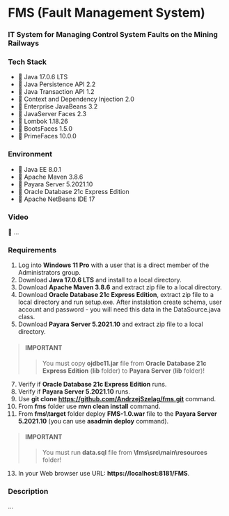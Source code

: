 # FMS (Fault Management System)
### IT System for Managing Control System Faults on the Mining Railways

### Tech Stack
* 🔶 Java 17.0.6 LTS
* 🔶 Java Persistence API 2.2
* 🔶 Java Transaction API 1.2
* 🔶 Context and Dependency Injection 2.0
* 🔶 Enterprise JavaBeans 3.2
* 🔶 JavaServer Faces 2.3
* 🔶 Lombok 1.18.26
* 🔶 BootsFaces 1.5.0
* 🔶 PrimeFaces 10.0.0


### Environment
* 🔶 Java EE 8.0.1
* 🔶 Apache Maven 3.8.6
* 🔶 Payara Server 5.2021.10
* 🔶 Oracle Database 21c Express Edition
* 🔶 Apache NetBeans IDE 17


### Video

🚀 ...


### Requirements

1. Log into __Windows 11 Pro__ with a user that is a direct member of the Administrators group.
2. Download __Java 17.0.6 LTS__ and install to a local directory.
3. Download __Apache Maven 3.8.6__ and extract zip file to a local directory.
4. Download __Oracle Database 21c Express Edition__, extract zip file to a local directory and run setup.exe. After instalation create schema, user account and password - you will need this data in the DataSource.java class.
5. Download __Payara Server 5.2021.10__ and extract zip file to a local directory.

> #### IMPORTANT
>> You must copy __ojdbc11.jar__ file from __Oracle Database 21c Express Edition__ (__lib__ folder) to __Payara Server__ (__lib__ folder)!

7. Verify if __Oracle Database 21c Express Edition__ runs.
8. Verify if __Payara Server 5.2021.10__ runs.
9. Use __git clone https://github.com/AndrzejSzelag/fms.git__ command. 
10. From __fms__ folder use __mvn clean install__ command.
11. From __fms\target__ folder deploy __FMS-1.0.war__ file to the __Payara Server 5.2021.10__ (you can use __asadmin deploy__ command).

> #### IMPORTANT
>> You must run __data.sql__ file from __\fms\src\main\resources__ folder!

13. In your Web browser use URL: __https://localhost:8181/FMS__.

### Description

...
